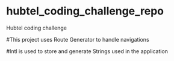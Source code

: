 # hubtel_coding_challenge_repo

Hubtel coding challenge

#This project uses Route Generator to handle navigations

#Intl is used to store and generate Strings used in the application


